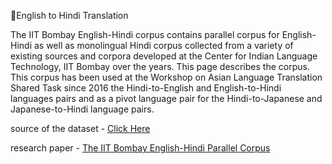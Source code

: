 🧾English to Hindi Translation

The IIT Bombay English-Hindi corpus contains parallel corpus for English-Hindi as well as monolingual Hindi corpus collected from a variety of existing sources and corpora developed at the Center for Indian Language Technology, IIT Bombay over the years. This page describes the corpus. This corpus has been used at the Workshop on Asian Language Translation Shared Task since 2016 the Hindi-to-English and English-to-Hindi languages pairs and as a pivot language pair for the Hindi-to-Japanese and Japanese-to-Hindi language pairs.

source of the dataset - [Click Here](https://www.cfilt.iitb.ac.in/iitb_parallel/) 

research paper - [The IIT Bombay English-Hindi Parallel Corpus](https://arxiv.org/pdf/1710.02855.pdf) 
